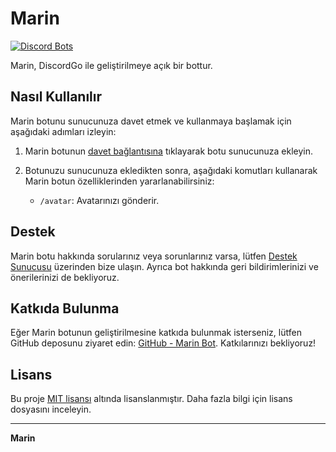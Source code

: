 # Marin

[![Discord Bots](https://top.gg/api/widget/status/1234567890.svg)](https://top.gg/bot/1234567890)

Marin, DiscordGo ile geliştirilmeye açık bir bottur.

## Nasıl Kullanılır

Marin botunu sunucunuza davet etmek ve kullanmaya başlamak için aşağıdaki adımları izleyin:

1. Marin botunun [davet bağlantısına](https://discord.com/api/oauth2/authorize?client_id=1166121867602575471&permissions=552376854582&scope=applications.commands%20bot) tıklayarak botu sunucunuza ekleyin.

2. Botunuzu sunucunuza ekledikten sonra, aşağıdaki komutları kullanarak Marin botun özelliklerinden yararlanabilirsiniz:
   - `/avatar`: Avatarınızı gönderir.

## Destek

Marin botu hakkında sorularınız veya sorunlarınız varsa, lütfen [Destek Sunucusu](https://discord.gg/3S5HqG2gnb) üzerinden bize ulaşın. Ayrıca bot hakkında geri bildirimlerinizi ve önerilerinizi de bekliyoruz.

## Katkıda Bulunma

Eğer Marin botunun geliştirilmesine katkıda bulunmak isterseniz, lütfen GitHub deposunu ziyaret edin: [GitHub - Marin Bot](https://github.com/minorusora/marin). Katkılarınızı bekliyoruz!

## Lisans

Bu proje [MIT lisansı](LICENSE) altında lisanslanmıştır. Daha fazla bilgi için lisans dosyasını inceleyin.

---

**Marin**

